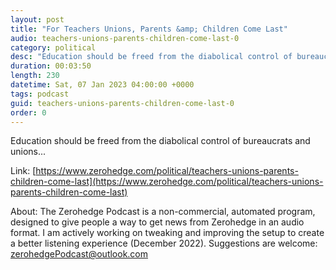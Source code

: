 ```yaml
---
layout: post
title: "For Teachers Unions, Parents &amp; Children Come Last"
audio: teachers-unions-parents-children-come-last-0
category: political
desc: "Education should be freed from the diabolical control of bureaucrats and unions..."
duration: 00:03:50
length: 230
datetime: Sat, 07 Jan 2023 04:00:00 +0000
tags: podcast
guid: teachers-unions-parents-children-come-last-0
order: 0
---
```

Education should be freed from the diabolical control of bureaucrats and unions...

Link: [https://www.zerohedge.com/political/teachers-unions-parents-children-come-last](https://www.zerohedge.com/political/teachers-unions-parents-children-come-last)

About: The Zerohedge Podcast is a non-commercial, automated program, designed to give people a way to get news from Zerohedge in an audio format.  I am actively working on tweaking and improving the setup to create a better listening experience (December 2022).  Suggestions are welcome: [zerohedgePodcast@outlook.com](mailto:zerohedgePodcast@outlook.com)